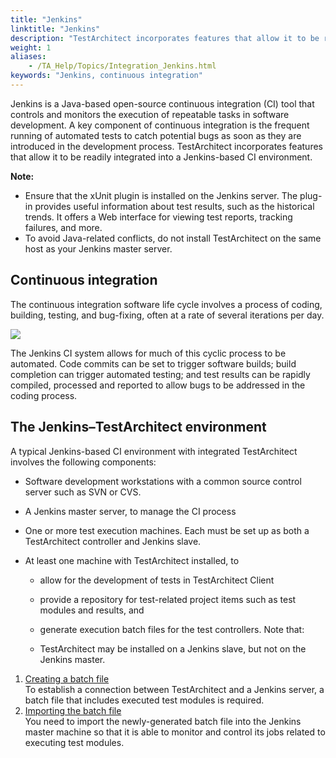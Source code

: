 ```yaml
--- 
title: "Jenkins"
linktitle: "Jenkins"
description: "TestArchitect incorporates features that allow it to be readily integrated into a Jenkins-based CI environment."
weight: 1
aliases: 
    - /TA_Help/Topics/Integration_Jenkins.html
keywords: "Jenkins, continuous integration"
---
```


Jenkins is a Java-based open-source continuous integration \(CI\) tool that controls and monitors the execution of repeatable tasks in software development. A key component of continuous integration is the frequent running of automated tests to catch potential bugs as soon as they are introduced in the development process. TestArchitect incorporates features that allow it to be readily integrated into a Jenkins-based CI environment.

**Note:**

-   Ensure that the xUnit plugin is installed on the Jenkins server. The plug-in provides useful information about test results, such as the historical trends. It offers a Web interface for viewing test reports, tracking failures, and more.
-   To avoid Java-related conflicts, do not install TestArchitect on the same host as your Jenkins master server.

## Continuous integration

The continuous integration software life cycle involves a process of coding, building, testing, and bug-fixing, often at a rate of several iterations per day.

![](/images/TA_Help/Images/ci.software_life_cycle.png)

The Jenkins CI system allows for much of this cyclic process to be automated. Code commits can be set to trigger software builds; build completion can trigger automated testing; and test results can be rapidly compiled, processed and reported to allow bugs to be addressed in the coding process.

## The Jenkins–TestArchitect environment

A typical Jenkins-based CI environment with integrated TestArchitect involves the following components:

-   Software development workstations with a common source control server such as SVN or CVS.
-   A Jenkins master server, to manage the CI process
-   One or more test execution machines. Each must be set up as both a TestArchitect controller and Jenkins slave.
-   At least one machine with TestArchitect installed, to

    -   allow for the development of tests in TestArchitect Client
    -   provide a repository for test-related project items such as test modules and results, and
    -   generate execution batch files for the test controllers.
    Note that:

    -   TestArchitect may be installed on a Jenkins slave, but not on the Jenkins master.

1.  [Creating a batch file](/TA_Help/Topics/Integration_Jenkins_create_batch_file.html)  
To establish a connection between TestArchitect and a Jenkins server, a batch file that includes executed test modules is required.
2.  [Importing the batch file](/TA_Help/Topics/Integration_Jenkins_import.html)  
You need to import the newly-generated batch file into the Jenkins master machine so that it is able to monitor and control its jobs related to executing test modules.


